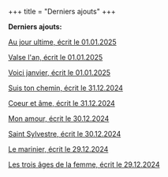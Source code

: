 +++
title = "Derniers ajouts"
+++

**Derniers ajouts:**

[Au jour ultime, écrit le 01.01.2025](./seasons/24_vingt_quatrieme_saison/au_jour_ultime/)

[Valse l'an, écrit le 01.01.2025](./seasons/24_vingt_quatrieme_saison/valse_l_an/)

[Voici janvier, écrit le 01.01.2025](./seasons/24_vingt_quatrieme_saison/voici_janvier/)

[Suis ton chemin, écrit le 31.12.2024](./seasons/24_vingt_quatrieme_saison/suis_ton_chemin/)

[Coeur et âme, écrit le 31.12.2024](./seasons/23_vingt_troisieme_saison/coeur_et_ame/)

[Mon amour, écrit le 30.12.2024](./seasons/23_vingt_troisieme_saison/mon_amour/)

[Saint Sylvestre, écrit le 30.12.2024](./seasons/23_vingt_troisieme_saison/saint_sylvestre/)

[Le marinier, écrit le 29.12.2024](./seasons/23_vingt_troisieme_saison/le_marinier/)

[Les trois âges de la femme, écrit le 29.12.2024](./seasons/23_vingt_troisieme_saison/les_trois_ages_de_la_femme/)
